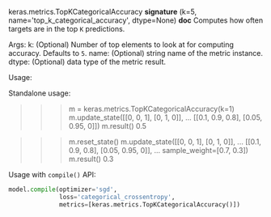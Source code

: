 keras.metrics.TopKCategoricalAccuracy
__signature__
(k=5, name='top_k_categorical_accuracy', dtype=None)
__doc__
Computes how often targets are in the top `K` predictions.

Args:
    k: (Optional) Number of top elements to look at for computing accuracy.
        Defaults to `5`.
    name: (Optional) string name of the metric instance.
    dtype: (Optional) data type of the metric result.

Usage:

Standalone usage:

>>> m = keras.metrics.TopKCategoricalAccuracy(k=1)
>>> m.update_state([[0, 0, 1], [0, 1, 0]],
...                [[0.1, 0.9, 0.8], [0.05, 0.95, 0]])
>>> m.result()
0.5

>>> m.reset_state()
>>> m.update_state([[0, 0, 1], [0, 1, 0]],
...                [[0.1, 0.9, 0.8], [0.05, 0.95, 0]],
...                sample_weight=[0.7, 0.3])
>>> m.result()
0.3

Usage with `compile()` API:

```python
model.compile(optimizer='sgd',
              loss='categorical_crossentropy',
              metrics=[keras.metrics.TopKCategoricalAccuracy()])
```
